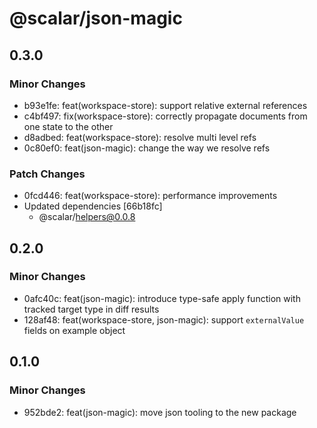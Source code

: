 # @scalar/json-magic

## 0.3.0

### Minor Changes

- b93e1fe: feat(workspace-store): support relative external references
- c4bf497: fix(workspace-store): correctly propagate documents from one state to the other
- d8adbed: feat(workspace-store): resolve multi level refs
- 0c80ef0: feat(json-magic): change the way we resolve refs

### Patch Changes

- 0fcd446: feat(workspace-store): performance improvements
- Updated dependencies [66b18fc]
  - @scalar/helpers@0.0.8

## 0.2.0

### Minor Changes

- 0afc40c: feat(json-magic): introduce type-safe apply function with tracked target type in diff results
- 128af48: feat(workspace-store, json-magic): support `externalValue` fields on example object

## 0.1.0

### Minor Changes

- 952bde2: feat(json-magic): move json tooling to the new package
